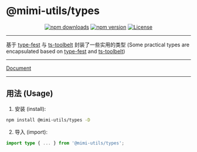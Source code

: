 # @mimi-utils/types

<p align="center">
  <a href="https://npmjs.com/package/@mimi-utils/types"><img src="https://img.shields.io/npm/v/@mimi-utils/types.svg?style=flat-square" alt="npm downloads"></a>
  <a href="https://npmjs.com/package/@mimi-utils/types"><img src="https://img.shields.io/npm/dt/@mimi-utils/types.svg?style=flat-square" alt="npm version"></a>
  <a href="https://www.npmjs.com/package/@mimi-utils/types"><img src="https://img.shields.io/npm/l/@mimi-utils/types.svg?style=flat-square" alt="License"></a>
</p>

---

基于 [type-fest](https://github.com/sindresorhus/type-fest) 与 [ts-toolbelt](https://github.com/millsp/ts-toolbelt) 封装了一些实用的类型 (Some practical types are encapsulated based on [type-fest](#https://github.com/sindresorhus/type-fest) and [ts-toolbelt](https://github.com/millsp/ts-toolbelt))

---

[Document](https://mimi-utils-types.vercel.app/)

---

## 用法 (Usage)

1. 安装 (install):

```sh
npm install @mimi-utils/types -D
```

2. 导入 (import):

```ts
import type { ... } from '@mimi-utils/types';
```
